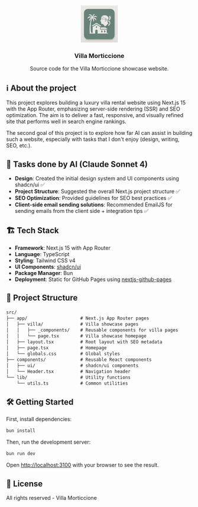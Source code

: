 <div align="center">
  <img src="./public/favicons/favicon.svg" alt="Logo" width="100" height="100">

  <h3 align="center">Villa Morticcione</h3>

  <p align="center">
    Source code for the Villa Morticcione showcase website.
  </p>
</div>

## ℹ️ About the project

This project explores building a luxury villa rental website using Next.js 15 with the App Router, emphasizing server-side rendering (SSR) and SEO optimization. The aim is to deliver a fast, responsive, and visually refined site that performs well in search engine rankings.

The second goal of this project is to explore how far AI can assist in building such a website, especially with tasks that I don't enjoy (design, writing, SEO, etc.).

## 🧠 Tasks done by AI (Claude Sonnet 4)

- **Design**: Created the initial design system and UI components using shadcn/ui ✅
- **Project Structure**: Suggested the overall Next.js project structure ✅
- **SEO Optimization**: Provided guidelines for SEO best practices ✅
- **Client-side email sending solutions**: Recommended EmailJS for sending emails from the client side + integration tips ✅

## 🏗️ Tech Stack

- **Framework**: Next.js 15 with App Router
- **Language**: TypeScript
- **Styling**: Tailwind CSS v4
- **UI Components**: [shadcn/ui](https://ui.shadcn.com/)
- **Package Manager**: Bun
- **Deployment**: Static for GitHub Pages using [nextjs-github-pages](https://github.com/gregrickaby/nextjs-github-pages)

## 📁 Project Structure

```
src/
├── app/                    # Next.js App Router pages
│   ├── villa/              # Villa showcase pages
│   │   ├── _components/    # Reusable components for villa pages
│   │   └── page.tsx        # Villa showcase homepage
│   ├── layout.tsx          # Root layout with SEO metadata
│   ├── page.tsx            # Homepage
│   └── globals.css         # Global styles
├── components/             # Reusable React components
│   ├── ui/                 # shadcn/ui components
│   └── Header.tsx          # Navigation header
└── lib/                    # Utility functions
    └── utils.ts            # Common utilities
```

## 🛠️ Getting Started

First, install dependencies:

```bash
bun install
```

Then, run the development server:

```bash
bun run dev
```

Open [http://localhost:3100](http://localhost:3100) with your browser to see the result.

## 📄 License

All rights reserved - Villa Morticcione
